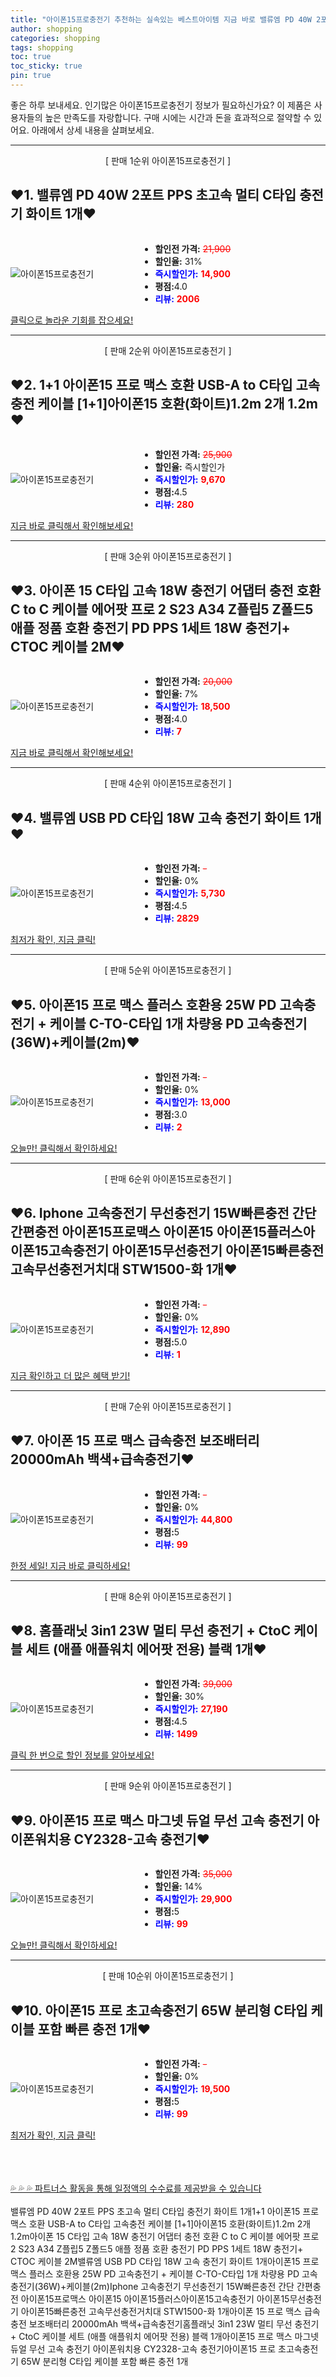 ```yaml
---
title: "아이폰15프로충전기 추천하는 실속있는 베스트아이템 지금 바로 밸류엠 PD 40W 2포트 PPS"
author: shopping
categories: shopping
tags: shopping
toc: true
toc_sticky: true
pin: true
---
```

좋은 하루 보내세요. 인기많은 아이폰15프로충전기 정보가 필요하신가요?  이 제품은 사용자들의 높은 만족도를 자랑합니다. 구매 시에는 시간과 돈을 효과적으로 절약할 수 있어요. 아래에서 상세 내용을 살펴보세요.

---
<p class="toplist" style="margin: 0 auto; display: block; width: fit-content;">[ 판매 1순위 아이폰15프로충전기 ]</p>

<h2><strong>❤️1. 밸류엠 PD 40W 2포트 PPS 초고속 멀티 C타입 충전기 화이트 1개❤️</strong></h2>

<div style="display: flex; align-items: center;">
    <div style="flex: 0.4;">
        <img src="https://thumbnail10.coupangcdn.com/thumbnails/remote/230x230ex/image/retail/images/3924839349489862-4064b687-12b7-424a-87e2-0c7376a118e2.jpg" alt="아이폰15프로충전기" style="max-width: 100%;">
    </div>
    <div style="flex: 0.6; margin-left: 10px;">
        <ul>
            <li><strong>할인전 가격:</strong> <del style="color: red;">21,900</del></li>
            <li><strong>할인율:</strong> 31%</li>
            <li><span style='color:blue'><strong>즉시할인가:</strong></span> <span style='color:red'><strong>14,900</strong></span></li>
            <li><strong>평점:</strong>4.0</li>
            <li><span style='color:blue'><strong>리뷰:</strong></span> <span style='color:red'><strong>2006</strong></span></li>
        </ul>
    </div>
</div>
<div class="center">
    <a href="https://William4Davisa.github.io?lptag=AF9450613&subid=githubio&pageKey=7193293820&traceid=V0-153&itemId=18166753341&vendorItemId=85316317816" class="myButton">
        클릭으로 놀라운 기회를 잡으세요!
    </a>
</div>


---
<p class="toplist" style="margin: 0 auto; display: block; width: fit-content;">[ 판매 2순위 아이폰15프로충전기 ]</p>

<h2><strong>❤️2. 1+1 아이폰15 프로 맥스 호환 USB-A to C타입 고속충전 케이블 [1+1]아이폰15 호환(화이트)1.2m 2개 1.2m❤️</strong></h2>

<div style="display: flex; align-items: center;">
    <div style="flex: 0.4;">
        <img src="https://thumbnail7.coupangcdn.com/thumbnails/remote/230x230ex/image/vendor_inventory/d119/fc0604e4326ba43a0d1bbd1332ae514855967371f16ea42775a3986d8796.jpg" alt="아이폰15프로충전기" style="max-width: 100%;">
    </div>
    <div style="flex: 0.6; margin-left: 10px;">
        <ul>
            <li><strong>할인전 가격:</strong> <del style="color: red;">25,900</del></li>
            <li><strong>할인율:</strong> 즉시할인가</li>
            <li><span style='color:blue'><strong>즉시할인가:</strong></span> <span style='color:red'><strong>9,670</strong></span></li>
            <li><strong>평점:</strong>4.5</li>
            <li><span style='color:blue'><strong>리뷰:</strong></span> <span style='color:red'><strong>280</strong></span></li>
        </ul>
    </div>
</div>
<div class="center">
    <a href="https://William4Davisa.github.io?lptag=AF9450613&subid=githubio&pageKey=7650203445&traceid=V0-153&itemId=20353217166&vendorItemId=89622404953" class="myButton">
        지금 바로 클릭해서 확인해보세요!
    </a>
</div>


---
<p class="toplist" style="margin: 0 auto; display: block; width: fit-content;">[ 판매 3순위 아이폰15프로충전기 ]</p>

<h2><strong>❤️3. 아이폰 15 C타입 고속 18W 충전기 어댑터 충전 호환 C to C 케이블 에어팟 프로 2 S23 A34 Z플립5 Z폴드5 애플 정품 호환 충전기 PD PPS 1세트 18W 충전기+ CTOC 케이블 2M❤️</strong></h2>

<div style="display: flex; align-items: center;">
    <div style="flex: 0.4;">
        <img src="https://thumbnail8.coupangcdn.com/thumbnails/remote/230x230ex/image/vendor_inventory/4afa/d1ffd21d4e651c1388d8f85df4d90e417f54ad6f914d68e1c236cef905d3.jpg" alt="아이폰15프로충전기" style="max-width: 100%;">
    </div>
    <div style="flex: 0.6; margin-left: 10px;">
        <ul>
            <li><strong>할인전 가격:</strong> <del style="color: red;">20,000</del></li>
            <li><strong>할인율:</strong> 7%</li>
            <li><span style='color:blue'><strong>즉시할인가:</strong></span> <span style='color:red'><strong>18,500</strong></span></li>
            <li><strong>평점:</strong>4.0</li>
            <li><span style='color:blue'><strong>리뷰:</strong></span> <span style='color:red'><strong>7</strong></span></li>
        </ul>
    </div>
</div>
<div class="center">
    <a href="https://William4Davisa.github.io?lptag=AF9450613&subid=githubio&pageKey=7763984622&traceid=V0-153&itemId=20943401975&vendorItemId=87935898264" class="myButton">
        지금 바로 클릭해서 확인해보세요!
    </a>
</div>


---
<p class="toplist" style="margin: 0 auto; display: block; width: fit-content;">[ 판매 4순위 아이폰15프로충전기 ]</p>

<h2><strong>❤️4. 밸류엠 USB PD C타입 18W 고속 충전기 화이트 1개❤️</strong></h2>

<div style="display: flex; align-items: center;">
    <div style="flex: 0.4;">
        <img src="https://thumbnail10.coupangcdn.com/thumbnails/remote/230x230ex/image/retail/images/2528254921565044-c2987f1e-d7b8-47c3-aa37-a32ce338d71f.jpg" alt="아이폰15프로충전기" style="max-width: 100%;">
    </div>
    <div style="flex: 0.6; margin-left: 10px;">
        <ul>
            <li><strong>할인전 가격:</strong> <del style="color: red;">-</del></li>
            <li><strong>할인율:</strong> 0%</li>
            <li><span style='color:blue'><strong>즉시할인가:</strong></span> <span style='color:red'><strong>5,730</strong></span></li>
            <li><strong>평점:</strong>4.5</li>
            <li><span style='color:blue'><strong>리뷰:</strong></span> <span style='color:red'><strong>2829</strong></span></li>
        </ul>
    </div>
</div>
<div class="center">
    <a href="https://William4Davisa.github.io?lptag=AF9450613&subid=githubio&pageKey=6773630392&traceid=V0-153&itemId=15910846691&vendorItemId=83118386739" class="myButton">
        최저가 확인, 지금 클릭!
    </a>
</div>


---
<p class="toplist" style="margin: 0 auto; display: block; width: fit-content;">[ 판매 5순위 아이폰15프로충전기 ]</p>

<h2><strong>❤️5. 아이폰15 프로 맥스 플러스 호환용 25W PD 고속충전기 + 케이블 C-TO-C타입 1개 차량용 PD 고속충전기(36W)+케이블(2m)❤️</strong></h2>

<div style="display: flex; align-items: center;">
    <div style="flex: 0.4;">
        <img src="https://thumbnail10.coupangcdn.com/thumbnails/remote/230x230ex/image/vendor_inventory/a7e8/ae3666e28ad0b5833b3898f2757d6b3944423ff7080c891d13988b6bdcd8.jpg" alt="아이폰15프로충전기" style="max-width: 100%;">
    </div>
    <div style="flex: 0.6; margin-left: 10px;">
        <ul>
            <li><strong>할인전 가격:</strong> <del style="color: red;">-</del></li>
            <li><strong>할인율:</strong> 0%</li>
            <li><span style='color:blue'><strong>즉시할인가:</strong></span> <span style='color:red'><strong>13,000</strong></span></li>
            <li><strong>평점:</strong>3.0</li>
            <li><span style='color:blue'><strong>리뷰:</strong></span> <span style='color:red'><strong>2</strong></span></li>
        </ul>
    </div>
</div>
<div class="center">
    <a href="https://William4Davisa.github.io?lptag=AF9450613&subid=githubio&pageKey=7637627512&traceid=V0-153&itemId=20284840824&vendorItemId=87371263537" class="myButton">
        오늘만! 클릭해서 확인하세요!
    </a>
</div>


---
<p class="toplist" style="margin: 0 auto; display: block; width: fit-content;">[ 판매 6순위 아이폰15프로충전기 ]</p>

<h2><strong>❤️6. Iphone 고속충전기 무선충전기 15W빠른충전 간단 간편충전 아이폰15프로맥스 아이폰15 아이폰15플러스아이폰15고속충전기 아이폰15무선충전기 아이폰15빠른충전 고속무선충전거치대 STW1500-화 1개❤️</strong></h2>

<div style="display: flex; align-items: center;">
    <div style="flex: 0.4;">
        <img src="https://thumbnail9.coupangcdn.com/thumbnails/remote/230x230ex/image/vendor_inventory/c33c/75b0872d5ecebd3b7dfb808e32b0b215fca7f55bc7f56c9015ca2bd56fe3.png" alt="아이폰15프로충전기" style="max-width: 100%;">
    </div>
    <div style="flex: 0.6; margin-left: 10px;">
        <ul>
            <li><strong>할인전 가격:</strong> <del style="color: red;">-</del></li>
            <li><strong>할인율:</strong> 0%</li>
            <li><span style='color:blue'><strong>즉시할인가:</strong></span> <span style='color:red'><strong>12,890</strong></span></li>
            <li><strong>평점:</strong>5.0</li>
            <li><span style='color:blue'><strong>리뷰:</strong></span> <span style='color:red'><strong>1</strong></span></li>
        </ul>
    </div>
</div>
<div class="center">
    <a href="https://William4Davisa.github.io?lptag=AF9450613&subid=githubio&pageKey=7743713610&traceid=V0-153&itemId=20840643516&vendorItemId=87991393282" class="myButton">
        지금 확인하고 더 많은 혜택 받기!
    </a>
</div>


---
<p class="toplist" style="margin: 0 auto; display: block; width: fit-content;">[ 판매 7순위 아이폰15프로충전기 ]</p>

<h2><strong>❤️7. 아이폰 15 프로 맥스 급속충전 보조배터리 20000mAh 백색+급속충전기❤️</strong></h2>

<div style="display: flex; align-items: center;">
    <div style="flex: 0.4;">
        <img src="https://thumbnail8.coupangcdn.com/thumbnails/remote/230x230ex/image/vendor_inventory/7808/2514eea2982eccd73523dec9b6ae5fd69acdc86bdcd8d8d5bd65c664a0e7.jpg" alt="아이폰15프로충전기" style="max-width: 100%;">
    </div>
    <div style="flex: 0.6; margin-left: 10px;">
        <ul>
            <li><strong>할인전 가격:</strong> <del style="color: red;">-</del></li>
            <li><strong>할인율:</strong> 0%</li>
            <li><span style='color:blue'><strong>즉시할인가:</strong></span> <span style='color:red'><strong>44,800</strong></span></li>
            <li><strong>평점:</strong>5</li>
            <li><span style='color:blue'><strong>리뷰:</strong></span> <span style='color:red'><strong>99</strong></span></li>
        </ul>
    </div>
</div>
<div class="center">
    <a href="https://William4Davisa.github.io?lptag=AF9450613&subid=githubio&pageKey=8085616630&traceid=V0-153&itemId=22816256537&vendorItemId=89851085948" class="myButton">
        한정 세일! 지금 바로 클릭하세요!
    </a>
</div>


---
<p class="toplist" style="margin: 0 auto; display: block; width: fit-content;">[ 판매 8순위 아이폰15프로충전기 ]</p>

<h2><strong>❤️8. 홈플래닛 3in1 23W 멀티 무선 충전기 + CtoC 케이블 세트 (애플 애플워치 에어팟 전용) 블랙 1개❤️</strong></h2>

<div style="display: flex; align-items: center;">
    <div style="flex: 0.4;">
        <img src="https://thumbnail9.coupangcdn.com/thumbnails/remote/230x230ex/image/retail/images/7909644144986395-c6399f83-dd1f-4486-8a1d-fa1f022a7c22.jpg" alt="아이폰15프로충전기" style="max-width: 100%;">
    </div>
    <div style="flex: 0.6; margin-left: 10px;">
        <ul>
            <li><strong>할인전 가격:</strong> <del style="color: red;">39,000</del></li>
            <li><strong>할인율:</strong> 30%</li>
            <li><span style='color:blue'><strong>즉시할인가:</strong></span> <span style='color:red'><strong>27,190</strong></span></li>
            <li><strong>평점:</strong>4.5</li>
            <li><span style='color:blue'><strong>리뷰:</strong></span> <span style='color:red'><strong>1499</strong></span></li>
        </ul>
    </div>
</div>
<div class="center">
    <a href="https://William4Davisa.github.io?lptag=AF9450613&subid=githubio&pageKey=6222731733&traceid=V0-153&itemId=17909828398&vendorItemId=85072520449" class="myButton">
        클릭 한 번으로 할인 정보를 알아보세요!
    </a>
</div>


---
<p class="toplist" style="margin: 0 auto; display: block; width: fit-content;">[ 판매 9순위 아이폰15프로충전기 ]</p>

<h2><strong>❤️9. 아이폰15 프로 맥스 마그넷 듀얼 무선 고속 충전기 아이폰워치용 CY2328-고속 충전기❤️</strong></h2>

<div style="display: flex; align-items: center;">
    <div style="flex: 0.4;">
        <img src="https://thumbnail7.coupangcdn.com/thumbnails/remote/230x230ex/image/vendor_inventory/b714/b10ffcf9b9ff91ee55fb6b48aaae0c090ba69bf87dd1cceb86299920430e.jpg" alt="아이폰15프로충전기" style="max-width: 100%;">
    </div>
    <div style="flex: 0.6; margin-left: 10px;">
        <ul>
            <li><strong>할인전 가격:</strong> <del style="color: red;">35,000</del></li>
            <li><strong>할인율:</strong> 14%</li>
            <li><span style='color:blue'><strong>즉시할인가:</strong></span> <span style='color:red'><strong>29,900</strong></span></li>
            <li><strong>평점:</strong>5</li>
            <li><span style='color:blue'><strong>리뷰:</strong></span> <span style='color:red'><strong>99</strong></span></li>
        </ul>
    </div>
</div>
<div class="center">
    <a href="https://William4Davisa.github.io?lptag=AF9450613&subid=githubio&pageKey=7991364975&traceid=V0-153&itemId=22213586923&vendorItemId=89259594543" class="myButton">
        오늘만! 클릭해서 확인하세요!
    </a>
</div>


---
<p class="toplist" style="margin: 0 auto; display: block; width: fit-content;">[ 판매 10순위 아이폰15프로충전기 ]</p>

<h2><strong>❤️10. 아이폰15 프로 초고속충전기 65W 분리형 C타입 케이블 포함 빠른 충전 1개❤️</strong></h2>

<div style="display: flex; align-items: center;">
    <div style="flex: 0.4;">
        <img src="https://thumbnail6.coupangcdn.com/thumbnails/remote/230x230ex/image/vendor_inventory/af9c/fdb266314d734a60b9cf4f0a8fdabeee9acbe08b7e4cf1ac4c512f0413ee.jpg" alt="아이폰15프로충전기" style="max-width: 100%;">
    </div>
    <div style="flex: 0.6; margin-left: 10px;">
        <ul>
            <li><strong>할인전 가격:</strong> <del style="color: red;">-</del></li>
            <li><strong>할인율:</strong> 0%</li>
            <li><span style='color:blue'><strong>즉시할인가:</strong></span> <span style='color:red'><strong>19,500</strong></span></li>
            <li><strong>평점:</strong>5</li>
            <li><span style='color:blue'><strong>리뷰:</strong></span> <span style='color:red'><strong>99</strong></span></li>
        </ul>
    </div>
</div>
<div class="center">
    <a href="https://William4Davisa.github.io?lptag=AF9450613&subid=githubio&pageKey=7681554330&traceid=V0-153&itemId=20518629207&vendorItemId=87596099467" class="myButton">
        최저가 확인, 지금 클릭!
    </a>
</div>

<br><br><br>[💦 💦 💦 파트너스 활동을 통해 일정액의 수수료를 제공받을 수 있습니다](https://link.coupang.com/a/bcpT2c)<br><br>밸류엠 PD 40W 2포트 PPS 초고속 멀티 C타입 충전기 화이트 1개1+1 아이폰15 프로 맥스 호환 USB-A to C타입 고속충전 케이블 [1+1]아이폰15 호환(화이트)1.2m 2개 1.2m아이폰 15 C타입 고속 18W 충전기 어댑터 충전 호환 C to C 케이블 에어팟 프로 2 S23 A34 Z플립5 Z폴드5 애플 정품 호환 충전기 PD PPS 1세트 18W 충전기+ CTOC 케이블 2M밸류엠 USB PD C타입 18W 고속 충전기 화이트 1개아이폰15 프로 맥스 플러스 호환용 25W PD 고속충전기 + 케이블 C-TO-C타입 1개 차량용 PD 고속충전기(36W)+케이블(2m)Iphone 고속충전기 무선충전기 15W빠른충전 간단 간편충전 아이폰15프로맥스 아이폰15 아이폰15플러스아이폰15고속충전기 아이폰15무선충전기 아이폰15빠른충전 고속무선충전거치대 STW1500-화 1개아이폰 15 프로 맥스 급속충전 보조배터리 20000mAh 백색+급속충전기홈플래닛 3in1 23W 멀티 무선 충전기 + CtoC 케이블 세트 (애플 애플워치 에어팟 전용) 블랙 1개아이폰15 프로 맥스 마그넷 듀얼 무선 고속 충전기 아이폰워치용 CY2328-고속 충전기아이폰15 프로 초고속충전기 65W 분리형 C타입 케이블 포함 빠른 충전 1개